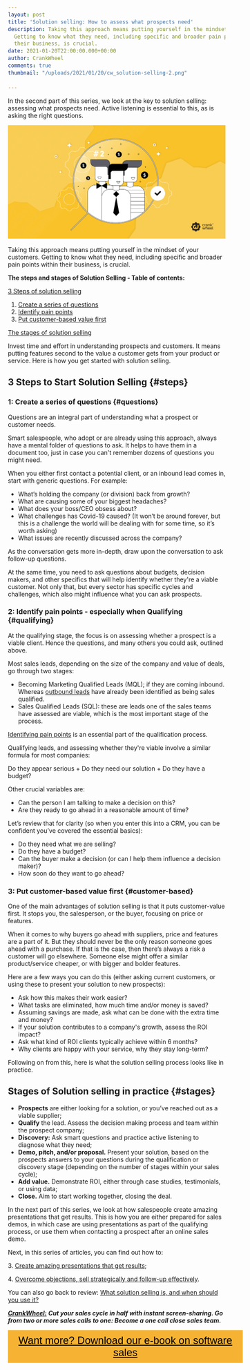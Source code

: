```yaml
---
layout: post
title: 'Solution selling: How to assess what prospects need'
description: Taking this approach means putting yourself in the mindset of your customers.
  Getting to know what they need, including specific and broader pain points within
  their business, is crucial.
date: 2021-01-20T22:00:00.000+00:00
author: CrankWheel
comments: true
thumbnail: "/uploads/2021/01/20/cw_solution-selling-2.png"

---
```

In the second part of this series, we look at the key to solution selling: assessing what prospects need. Active listening is essential to this, as is asking the right questions.

![](/uploads/2021/01/20/cw_solution-selling-2.png)

Taking this approach means putting yourself in the mindset of your customers. Getting to know what they need, including specific and broader pain points within their business, is crucial.

**The steps and stages of Solution Selling - Table of contents:**

[3 Steps of solution selling](#steps)

1. [Create a series of questions](#questions)
2. [Identify pain points](#qualifying)
3. [Put customer-based value first](#customer-based)

[The stages of solution selling](#stages)

Invest time and effort in understanding prospects and customers. It means putting features second to the value a customer gets from your product or service. Here is how you get started with solution selling.

## 3 Steps to Start Solution Selling {#steps}

### 1: Create a series of questions {#questions}

Questions are an integral part of understanding what a prospect or customer needs.

Smart salespeople, who adopt or are already using this approach, always have a mental folder of questions to ask. It helps to have them in a document too, just in case you can't remember dozens of questions you might need.

When you either first contact a potential client, or an inbound lead comes in, start with generic questions. For example:

* What’s holding the company (or division) back from growth?
* What are causing some of your biggest headaches?
* What does your boss/CEO obsess about?
* What challenges has Covid-19 caused? (It won’t be around forever, but this is a challenge the world will be dealing with for some time, so it’s worth asking)
* What issues are recently discussed across the company?

As the conversation gets more in-depth, draw upon the conversation to ask follow-up questions.

At the same time, you need to ask questions about budgets, decision makers, and other specifics that will help identify whether they're a viable customer. Not only that, but every sector has specific cycles and challenges, which also might influence what you can ask prospects.

### 2: Identify pain points - especially when Qualifying {#qualifying}

At the qualifying stage, the focus is on assessing whether a prospect is a viable client. Hence the questions, and many others you could ask, outlined above.

Most sales leads, depending on the size of the company and value of deals, go through two stages:

* Becoming Marketing Qualified Leads (MQL); if they are coming inbound. Whereas [outbound leads](https://crankwheel.com/everything-you-need-to-know-about-outbound-lead-generation/) have already been identified as being sales qualified.
* Sales Qualified Leads (SQL): these are leads one of the sales teams have assessed are viable, which is the most important stage of the process.

[Identifying pain points](https://crankwheel.com/how-to-ask-sales-leads-smart-questions-about-pain-points-and-goals/) is an essential part of the qualification process.

Qualifying leads, and assessing whether they're viable involve a similar formula for most companies:

Do they appear serious + Do they need our solution + Do they have a budget?

Other crucial variables are:

* Can the person I am talking to make a decision on this?
* Are they ready to go ahead in a reasonable amount of time?

Let’s review that for clarity (so when you enter this into a CRM, you can be confident you’ve covered the essential basics):

* Do they need what we are selling?
* Do they have a budget?
* Can the buyer make a decision (or can I help them influence a decision maker)?
* How soon do they want to go ahead?

### 3: Put customer-based value first {#customer-based}

One of the main advantages of solution selling is that it puts customer-value first. It stops you, the salesperson, or the buyer, focusing on price or features.

When it comes to why buyers go ahead with suppliers, price and features are a part of it. But they should never be the only reason someone goes ahead with a purchase. If that is the case, then there’s always a risk a customer will go elsewhere. Someone else might offer a similar product/service cheaper, or with bigger and bolder features.

Here are a few ways you can do this (either asking current customers, or using these to present your solution to new prospects):

* Ask how this makes their work easier?
* What tasks are eliminated, how much time and/or money is saved?
* Assuming savings are made, ask what can be done with the extra time and money?
* If your solution contributes to a company's growth, assess the ROI impact?
* Ask what kind of ROI clients typically achieve within 6 months?
* Why clients are happy with your service, why they stay long-term?

Following on from this, here is what the solution selling process looks like in practice.

## Stages of Solution selling in practice {#stages}

* **Prospects** are either looking for a solution, or you’ve reached out as a viable supplier;
* **Qualify** the lead. Assess the decision making process and team within the prospect company;
* **Discovery:** Ask smart questions and practice active listening to diagnose what they need;
* **Demo, pitch, and/or proposal.** Present your solution, based on the prospects answers to your questions during the qualification or discovery stage (depending on the number of stages within your sales cycle);
* **Add value.** Demonstrate ROI, either through case studies, testimonials, or using data;
* **Close.** Aim to start working together, closing the deal.

In the next part of this series, we look at how salespeople create amazing presentations that get results. This is how you are either prepared for sales demos, in which case are using presentations as part of the qualifying process, or use them when contacting a prospect after an online sales demo.

Next, in this series of articles, you can find out how to:

3\. [Create amazing presentations that get results](https://crankwheel.com/solution-selling-how-to-create-amazing-presentations-that-get-results/);

4\. [Overcome objections, sell strategically and follow-up effectively](https://crankwheel.com/solution-selling-overcome-objections-sell-strategically-and-follow-up-effectively/).

You can also go back to review: [What solution selling is, and when should you use it?](https://crankwheel.com/solution-selling-what-is-it-and-when-should-you-use-it/)

[**_CrankWheel:_**](https://crankwheel.com/) **_Cut your sales cycle in half with instant screen-sharing. Go from two or more sales calls to one: Become a one call close sales team._**

<style> .btn-signup { padding-top: 11px !important; border-radius: 0px !important; background-color: #f6b333; text-align: center; padding: 10px 20px !important; border: 0px !important; width: 100%; margin-bottom: 20px; } .btn-signup a { color: black !important; font-family: 'Titillium Web', sans-serif; font-size: 24px !important; font-weight: normal !important; } </style>

<div class="btn-signup"><a style="cursor: pointer;" href="/sign-up-to-download">Want more? Download our e-book on software sales</a></div>